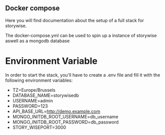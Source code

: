 ## Docker compose
Here you will find documentation about the setup of a full stack for storywise.

The docker-compose.yml can be used to spin up a instance of storywise aswell as a mongodb database

# Environment Variable
In order to start the stack, you'll have to create a .env file and fill it with the following environment variables:

 - TZ=Europe/Brussels
 - DATABASE_NAME=storywisedb
 - USERNAME=admin
 - PASSWORD=123
 - API_BASE_URL=http://demo.example.com
 - MONGO_INITDB_ROOT_USERNAME=db_username
 - MONGO_INITDB_ROOT_PASSWORD=db_password
 - STORY_WISEPORT=3000
